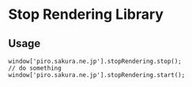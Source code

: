 # Stop Rendering Library

## Usage

    window['piro.sakura.ne.jp'].stopRendering.stop();
    // do something
    window['piro.sakura.ne.jp'].stopRendering.start();

